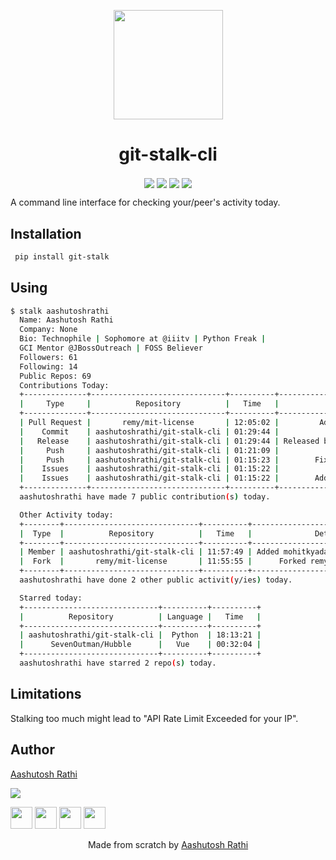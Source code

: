 <p align="center"><img src="https://octodex.github.com/images/inspectocat.jpg" align="center" width="175"></p>
<h1 align="center">git-stalk-cli</h1>

<p align="center">
<a href="https://pypi.org/project/git-stalk/"><img src="https://img.shields.io/pypi/v/git-stalk.svg?style=for-the-badge" align="center"></a>
<a href="https://pypi.org/project/git-stalk/"><img src="https://img.shields.io/pypi/pyversions/git-stalk.svg?style=for-the-badge" align="center"></a>
<a href="https://travis-ci.com/aashutoshrathi/git-stalk-cli"><img src="https://img.shields.io/travis/com/aashutoshrathi/git-stalk-cli/master.svg?style=for-the-badge" align="center"></a>
<a href="https://github.com/aashutoshrathi/git-stalk-cli/issues"><img src="https://img.shields.io/github/issues/aashutoshrathi/git-stalk-cli.svg?style=for-the-badge" align="center"></a>
</p>

A command line interface for checking your/peer's activity today.


## Installation

```sh
 pip install git-stalk
```

## Using

```sh
$ stalk aashutoshrathi
  Name: Aashutosh Rathi
  Company: None
  Bio: Technophile | Sophomore at @iiitv | Python Freak |
  GCI Mentor @JBossOutreach | FOSS Believer
  Followers: 61
  Following: 14
  Public Repos: 69
  Contributions Today:
  +--------------+------------------------------+----------+-------------------------------------+
  |     Type     |          Repository          |   Time   |               Details               |
  +--------------+------------------------------+----------+-------------------------------------+
  | Pull Request |       remy/mit-license       | 12:05:02 |         Added aashutoshrathi        |
  |    Commit    | aashutoshrathi/git-stalk-cli | 01:29:44 |                 None                |
  |   Release    | aashutoshrathi/git-stalk-cli | 01:29:44 | Released binaries for version 1.0.1 |
  |     Push     | aashutoshrathi/git-stalk-cli | 01:21:09 |              Fix Travis             |
  |     Push     | aashutoshrathi/git-stalk-cli | 01:15:23 |        Fixes #3 and Fixes #5        |
  |    Issues    | aashutoshrathi/git-stalk-cli | 01:15:22 |             Fix Timezone            |
  |    Issues    | aashutoshrathi/git-stalk-cli | 01:15:22 |        Add Timestamp support        |
  +--------------+------------------------------+----------+-------------------------------------+
  aashutoshrathi have made 7 public contribution(s) today.

  Other Activity today:
  +--------+------------------------------+----------+-----------------------------------+
  |  Type  |          Repository          |   Time   |              Details              |
  +--------+------------------------------+----------+-----------------------------------+
  | Member | aashutoshrathi/git-stalk-cli | 11:57:49 | Added mohitkyadav as collaborator |
  |  Fork  |       remy/mit-license       | 11:55:55 |      Forked remy/mit-license      |
  +--------+------------------------------+----------+-----------------------------------+
  aashutoshrathi have done 2 other public activit(y/ies) today.

  Starred today:
  +------------------------------+----------+----------+
  |          Repository          | Language |   Time   |
  +------------------------------+----------+----------+
  | aashutoshrathi/git-stalk-cli |  Python  | 18:13:21 |
  |      SevenOutman/Hubble      |   Vue    | 00:32:04 |
  +------------------------------+----------+----------+
  aashutoshrathi have starred 2 repo(s) today.

```

## Limitations

Stalking too much might lead to "API Rate Limit Exceeded for your IP".

## Author

[Aashutosh Rathi](https://github.com/aashutoshrathi)

<img src="https://app.fossa.io/api/projects/git%2Bgithub.com%2Faashutoshrathi%2Fgit-stalk-cli.svg?type=medium">

[<img src="https://image.flaticon.com/icons/svg/185/185961.svg" width="35" padding="10">](https://twitter.com/AashutoshRathi)
[<img src="https://image.flaticon.com/icons/svg/185/185964.svg" width="35" padding="10">](https://linkedin.com/in/aashutoshrathi)
[<img src="https://image.flaticon.com/icons/svg/185/185981.svg" width="35" padding="10">](https://www.facebook.com/aashutoshrathi)
[<img src="https://image.flaticon.com/icons/svg/985/985680.svg" width="35" padding="10">](https://www.paypal.me/AashutoshRathi)


<p align="center"> Made from scratch by <a href="https://github.com/aashutoshrathi">Aashutosh Rathi</a> </p>